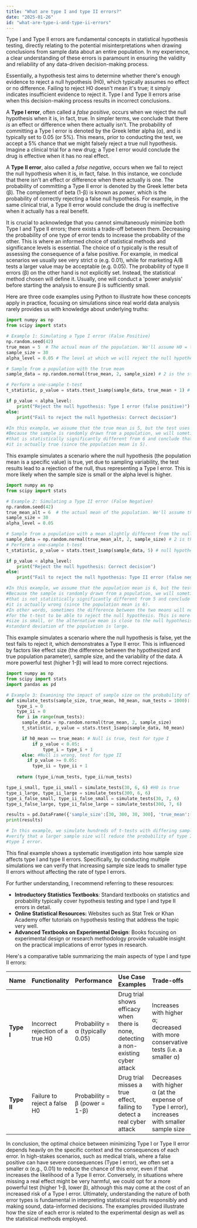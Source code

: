 ```yaml
---
title: "What are type I and type II errors?"
date: "2025-01-26"
id: "what-are-type-i-and-type-ii-errors"
---
```


Type I and Type II errors are fundamental concepts in statistical hypothesis testing, directly relating to the potential misinterpretations when drawing conclusions from sample data about an entire population. In my experience, a clear understanding of these errors is paramount in ensuring the validity and reliability of any data-driven decision-making process.

Essentially, a hypothesis test aims to determine whether there's enough evidence to reject a null hypothesis (H0), which typically assumes no effect or no difference. Failing to reject H0 doesn't mean it's true; it simply indicates insufficient evidence to reject it. Type I and Type II errors arise when this decision-making process results in incorrect conclusions.

A **Type I error**, often called a *false positive*, occurs when we reject the null hypothesis when it is, in fact, true. In simpler terms, we conclude that there *is* an effect or difference when there actually isn't. The probability of committing a Type I error is denoted by the Greek letter alpha (α), and is typically set to 0.05 (or 5%). This means, prior to conducting the test, we accept a 5% chance that we might falsely reject a true null hypothesis. Imagine a clinical trial for a new drug; a Type I error would conclude the drug is effective when it has no real effect.

A **Type II error**, also called a *false negative*, occurs when we fail to reject the null hypothesis when it is, in fact, false. In this instance, we conclude that there isn't an effect or difference when there actually is one. The probability of committing a Type II error is denoted by the Greek letter beta (β). The complement of beta (1-β) is known as *power*, which is the probability of correctly rejecting a false null hypothesis. For example, in the same clinical trial, a Type II error would conclude the drug is ineffective when it actually has a real benefit.

It is crucial to acknowledge that you cannot simultaneously minimize both Type I and Type II errors; there exists a trade-off between them. Decreasing the probability of one type of error tends to increase the probability of the other. This is where an informed choice of statistical methods and significance levels is essential. The choice of α typically is the result of assessing the consequence of a false positive. For example, in medical scenarios we usually see very strict α (e.g. 0.01), while for marketing A/B tests a larger value may be acceptable (e.g. 0.05). The probability of type II errors (β) on the other hand is not explicitly set. Instead, the statistical method chosen will define it. Usually, one will conduct a 'power analysis' before starting the analysis to ensure β is sufficiently small.

Here are three code examples using Python to illustrate how these concepts apply in practice, focusing on simulations since real world data analysis rarely provides us with knowledge about underlying truths:

```python
import numpy as np
from scipy import stats

# Example 1: Simulating a Type I error (False Positive)
np.random.seed(42)
true_mean = 5  # The actual mean of the population. We'll assume H0 = true_mean
sample_size = 30
alpha_level = 0.05 # The level at which we will reject the null hypothesis

# Sample from a population with the true mean
sample_data = np.random.normal(true_mean, 2, sample_size) # 2 is the standard deviation

# Perform a one-sample t-test
t_statistic, p_value = stats.ttest_1samp(sample_data, true_mean + 1) # We test if the mean is 6

if p_value < alpha_level:
    print("Reject the null hypothesis: Type I error (false positive)")
else:
    print("Fail to reject the null hypothesis: Correct decision")

#In this example, we assume that the true mean is 5, but the test uses 6 as null hypothesis.
#Because the sample is randomly drawn from a population, we will sometimes obtain a sample
#that is statistically significantly different from 6 and conclude that H0 is wrong when
#it is actually true (since the population mean is 5).
```
This example simulates a scenario where the null hypothesis (the population mean is a specific value) is true, yet due to sampling variability, the test results lead to a rejection of the null, thus representing a Type I error. This is more likely when the sample size is small or the alpha level is higher.
```python
import numpy as np
from scipy import stats

# Example 2: Simulating a Type II error (False Negative)
np.random.seed(42)
true_mean_alt = 6  # the actual mean of the population. We'll assume the null is 5
sample_size = 30
alpha_level = 0.05

# Sample from a population with a mean slightly different from the null
sample_data = np.random.normal(true_mean_alt, 2, sample_size) # 2 is the standard deviation
# Perform a one-sample t-test
t_statistic, p_value = stats.ttest_1samp(sample_data, 5) # null hypothesis is 5

if p_value < alpha_level:
    print("Reject the null hypothesis: Correct decision")
else:
    print("Fail to reject the null hypothesis: Type II error (false negative)")

#In this example, we assume that the population mean is 6, but the test uses 5 as null hypothesis.
#Because the sample is randomly drawn from a population, we will sometimes obtain a sample
#that is not statistically significantly different from 5 and conclude that H0 is correct when
#it is actually wrong (since the population mean is 6).
#In other words, sometimes the difference between the two means will not be big enough
#for the t-test to be able to reject the null hypothesis. This is more likely when sample
#size is small, or the alternative mean is close to the null hypothesis, or if the
#standard deviation of the population is large.
```

This example simulates a scenario where the null hypothesis is false, yet the test fails to reject it, which demonstrates a Type II error. This is influenced by factors like effect size (the difference between the hypothesized and true population parameter), sample size, and the variability of the data. A more powerful test (higher 1-β) will lead to more correct rejections.
```python
import numpy as np
from scipy import stats
import pandas as pd

# Example 3: Examining the impact of sample size on the probability of each error.
def simulate_tests(sample_size, true_mean, h0_mean, num_tests = 1000):
    type_i = 0
    type_ii = 0
    for i in range(num_tests):
      sample_data = np.random.normal(true_mean, 2, sample_size)
      t_statistic, p_value = stats.ttest_1samp(sample_data, h0_mean)

      if h0_mean == true_mean: # Null is true, test for type I
          if p_value < 0.05:
              type_i = type_i + 1
      else: #Null is wrong, test for type II
        if p_value >= 0.05:
          type_ii = type_ii + 1
    
    return (type_i/num_tests, type_ii/num_tests)

type_i_small, type_ii_small = simulate_tests(30, 6, 6) #H0 is true
type_i_large, type_ii_large = simulate_tests(300, 6, 6)
type_i_false_small, type_ii_false_small = simulate_tests(30, 7, 6)
type_i_false_large, type_ii_false_large = simulate_tests(300, 7, 6)

results = pd.DataFrame({'sample_size':[30, 300, 30, 300], 'true_mean':[6, 6, 7, 7], 'h0_mean':[6, 6, 6, 6], 'type_i_error': [type_i_small, type_i_large, type_i_false_small, type_i_false_large], 'type_ii_error':[type_ii_small, type_ii_large, type_ii_false_small, type_ii_false_large]})
print(results)

# In this example, we simulate hundreds of t-tests with differing sample sizes. By doing so, we can empirically
#verify that a larger sample size will reduce the probability of type II error, but has no effect on
#type I error.

```

This final example shows a systematic investigation into how sample size affects type I and type II errors. Specifically, by conducting multiple simulations we can verify that increasing sample size leads to smaller type II errors without affecting the rate of type I errors.

For further understanding, I recommend referring to these resources:

*   **Introductory Statistics Textbooks**: Standard textbooks on statistics and probability typically cover hypothesis testing and type I and type II errors in detail.
*   **Online Statistical Resources:** Websites such as Stat Trek or Khan Academy offer tutorials on hypothesis testing that address the topic very well.
*   **Advanced Textbooks on Experimental Design**: Books focusing on experimental design or research methodology provide valuable insight on the practical implications of error types in research.

Here's a comparative table summarizing the main aspects of type I and type II errors:

| Name          | Functionality                         | Performance                             | Use Case Examples                                                                        | Trade-offs                                                                                   |
| :------------ | :------------------------------------ | :-------------------------------------- | :--------------------------------------------------------------------------------------- | :------------------------------------------------------------------------------------------- |
| **Type I**    | Incorrect rejection of a true H0     | Probability = α (typically 0.05)        | Drug trial shows efficacy when there is none, detecting a non-existing cyber attack     | Increases with higher α; decreased with more conservative tests (i.e. a smaller α)           |
| **Type II**   | Failure to reject a false H0         | Probability = β (power = 1-β)         | Drug trial misses a true effect, failing to detect a real cyber attack                  | Decreases with higher α (at the expense of Type I error), increases with smaller sample size |

In conclusion, the optimal choice between minimizing Type I or Type II error depends heavily on the specific context and the consequences of each error. In high-stakes scenarios, such as medical trials, where a false positive can have severe consequences (Type I error), we often set a smaller α (e.g., 0.01) to reduce the chance of this error, even if that increases the likelihood of a Type II error. Conversely, in situations where missing a real effect might be very harmful, we could opt for a more powerful test (higher 1-β, lower β), although this may come at the cost of an increased risk of a Type I error. Ultimately, understanding the nature of both error types is fundamental in interpreting statistical results responsibly and making sound, data-informed decisions. The examples provided illustrate how the size of each error is related to the experimental design as well as the statistical methods employed.
